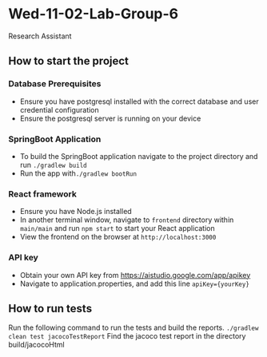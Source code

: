 # Wed-11-02-Lab-Group-6
Research Assistant

## How to start the project

### Database Prerequisites
- Ensure you have postgresql installed with the correct database and user credential configuration
- Ensure the postgresql server is running on your device

### SpringBoot Application
- To build the SpringBoot application navigate to the project directory and run ```./gradlew build```
- Run the app with```./gradlew bootRun```

### React framework
- Ensure you have Node.js installed
- In another terminal window, navigate to ```frontend``` directory within ```main/main``` and run ```npm start``` to start your React application
- View the frontend on the browser at ```http://localhost:3000```

### API key
- Obtain your own API key from https://aistudio.google.com/app/apikey
- Navigate to application.properties, and add this line ```apiKey={yourKey}```

## How to run tests
Run the following command to run the tests and build the reports.
```./gradlew clean test jacocoTestReport```
Find the jacoco test report in the directory build/jacocoHtml
